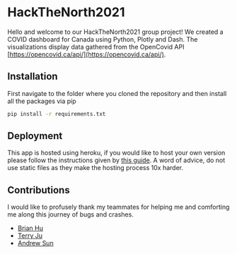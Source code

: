 # HackTheNorth2021

Hello and welcome to our HackTheNorth2021 group project! We created a COVID dashboard for Canada using Python, Plotly and Dash. The visualizations display data gathered from the OpenCovid API [https://opencovid.ca/api/](https://opencovid.ca/api/). 

## Installation
First navigate to the folder where you cloned the repository and then install all the packages via pip

```bash
pip install -r requirements.txt
```

## Deployment 
This app is hosted using heroku, if you would like to host your own version please follow the instructions given by [this guide](https://towardsdatascience.com/deploying-your-dash-app-to-heroku-the-magical-guide-39bd6a0c586c). A word of advice, do not use static files as they make the hosting process 10x harder. 

## Contributions
I would like to profusely thank my teammates for helping me and comforting me along this journey of bugs and crashes.   
* [Brian Hu](https://github.com/BriannHu)  
* [Terry Ju](https://github.com/1terry)  
* [Andrew Sun](https://github.com/andrew-jsun)  

